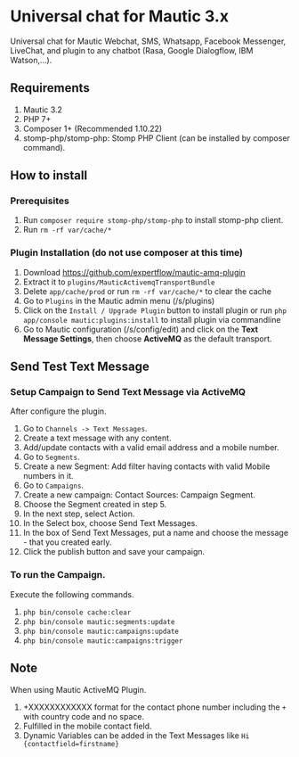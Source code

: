 # Universal chat for Mautic 3.x
Universal chat for Mautic Webchat, SMS, Whatsapp, Facebook Messenger, LiveChat, and plugin to any chatbot (Rasa, Google Dialogflow, IBM Watson,...). 

## Requirements
1. Mautic 3.2
2. PHP 7+
3. Composer 1+ (Recommended 1.10.22)
4. stomp-php/stomp-php: Stomp PHP Client (can be installed by composer command).


## How to install

### Prerequisites

1. Run `composer require stomp-php/stomp-php` to install stomp-php client.
2. Run `rm -rf var/cache/*` 


### Plugin Installation (do not use composer at this time)

1. Download https://github.com/expertflow/mautic-amq-plugin
2. Extract it to `plugins/MauticActivemqTransportBundle`
3. Delete `app/cache/prod` or run `rm -rf var/cache/*` to clear the cache 
4. Go to `Plugins` in the Mautic admin menu (/s/plugins)
5. Click on the `Install / Upgrade Plugin` button to install plugin or run `php app/console mautic:plugins:install` to install plugin via commandline
6. Go to Mautic configuration (/s/config/edit) and click on the **Text Message Settings**, then choose **ActiveMQ** as the default transport.


## Send Test Text Message

### Setup Campaign to Send Text Message via ActiveMQ

After configure the plugin.

1. Go to `Channels -> Text Messages`.
2. Create a text message with any content.
3. Add/update contacts with a valid email address and a mobile number.
4. Go to `Segments`.
5. Create a new Segment: Add filter having contacts with valid Mobile numbers in it.
6. Go to `Campaigns`.
7. Create a new campaign: Contact Sources: Campaign Segment.
8. Choose the Segment created in step 5.
9. In the next step, select Action.
10. In the Select box, choose Send Text Messages.
11. In the box of Send Text Messages, put a name and choose the message - that you created early.
12. Click the publish button and save your campaign.


### To run the Campaign.

Execute the following commands.

1. `php bin/console cache:clear`
2. `php bin/console mautic:segments:update`
3. `php bin/console mautic:campaigns:update`
4. `php bin/console mautic:campaigns:trigger`


## Note

When using Mautic ActiveMQ Plugin.

1. +XXXXXXXXXXXX format for the contact phone number including the `+` with country code and no space.
2. Fulfilled in the mobile contact field.
3. Dynamic Variables can be added in the Text Messages like `Hi {contactfield=firstname}`
